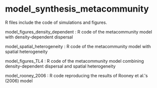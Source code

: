 # model_synthesis_metacommunity

R files include the code of simulations and figures.

model_figures_density_dependent : R code of the metacommunity model with density-dependent dispersal

model_spatial_heterogeneity : R code of the metacommunity model with spatial heterogeneity

model_figures_TL4 : R code of the metacommunity model combining density-dependent dispersal and spatial heterogeneity

model_rooney_2006 : R code reproducing the results of Rooney et al.'s (2006) model

